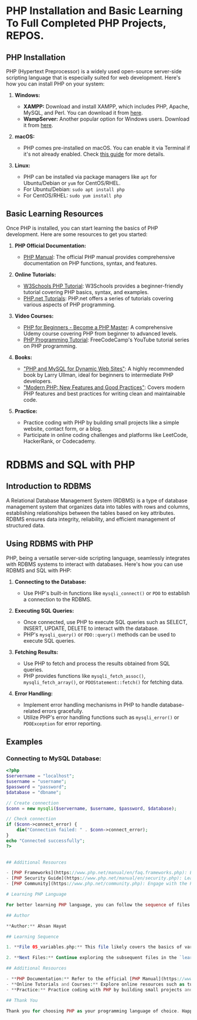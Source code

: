 # PHP Installation and  Basic Learning To Full Completed PHP Projects, REPOS.

## PHP Installation

PHP (Hypertext Preprocessor) is a widely used open-source server-side scripting language that is especially suited for web development. Here's how you can install PHP on your system:

1. **Windows:**

   - **XAMPP:** Download and install XAMPP, which includes PHP, Apache, MySQL, and Perl. You can download it from [here](https://www.apachefriends.org/index.html).
   - **WampServer:** Another popular option for Windows users. Download it from [here](https://www.wampserver.com/).

2. **macOS:**

   - PHP comes pre-installed on macOS. You can enable it via Terminal if it's not already enabled. Check [this guide](https://www.php.net/manual/en/install.macosx.php) for more details.

3. **Linux:**

   - PHP can be installed via package managers like `apt` for Ubuntu/Debian or `yum` for CentOS/RHEL.
   - For Ubuntu/Debian: `sudo apt install php`
   - For CentOS/RHEL: `sudo yum install php`

## Basic Learning Resources

Once PHP is installed, you can start learning the basics of PHP development. Here are some resources to get you started:

1. **PHP Official Documentation:**
   
   - [PHP Manual](https://www.php.net/manual/en/): The official PHP manual provides comprehensive documentation on PHP functions, syntax, and features.

2. **Online Tutorials:**

   - [W3Schools PHP Tutorial](https://www.w3schools.com/php/): W3Schools provides a beginner-friendly tutorial covering PHP basics, syntax, and examples.
   - [PHP.net Tutorials](https://www.php.net/manual/en/getting-started.php): PHP.net offers a series of tutorials covering various aspects of PHP programming.

3. **Video Courses:**

   - [PHP for Beginners - Become a PHP Master](https://www.udemy.com/course/php-for-complete-beginners-includes-msql-object-oriented/): A comprehensive Udemy course covering PHP from beginner to advanced levels.
   - [PHP Programming Tutorial](https://www.youtube.com/watch?v=OK_JCtrrv-c): FreeCodeCamp's YouTube tutorial series on PHP programming.

4. **Books:**

   - ["PHP and MySQL for Dynamic Web Sites"](https://www.amazon.com/PHP-MySQL-Dynamic-Web-Sites/dp/0321784073): A highly recommended book by Larry Ullman, ideal for beginners to intermediate PHP developers.
   - ["Modern PHP: New Features and Good Practices"](https://www.amazon.com/Modern-PHP-Features-Good-Practices-ebook/dp/B00TKVLL26): Covers modern PHP features and best practices for writing clean and maintainable code.

5. **Practice:**

   - Practice coding with PHP by building small projects like a simple website, contact form, or a blog.
   - Participate in online coding challenges and platforms like LeetCode, HackerRank, or Codecademy.

 # RDBMS and SQL with PHP

## Introduction to RDBMS

A Relational Database Management System (RDBMS) is a type of database management system that organizes data into tables with rows and columns, establishing relationships between the tables based on key attributes. RDBMS ensures data integrity, reliability, and efficient management of structured data.

## Using RDBMS with PHP

PHP, being a versatile server-side scripting language, seamlessly integrates with RDBMS systems to interact with databases. Here's how you can use RDBMS and SQL with PHP:

1. **Connecting to the Database:**
   - Use PHP's built-in functions like `mysqli_connect()` or `PDO` to establish a connection to the RDBMS.

2. **Executing SQL Queries:**
   - Once connected, use PHP to execute SQL queries such as SELECT, INSERT, UPDATE, DELETE to interact with the database.
   - PHP's `mysqli_query()` or `PDO::query()` methods can be used to execute SQL queries.

3. **Fetching Results:**
   - Use PHP to fetch and process the results obtained from SQL queries.
   - PHP provides functions like `mysqli_fetch_assoc()`, `mysqli_fetch_array()`, or `PDOStatement::fetch()` for fetching data.

4. **Error Handling:**
   - Implement error handling mechanisms in PHP to handle database-related errors gracefully.
   - Utilize PHP's error handling functions such as `mysqli_error()` or `PDOException` for error reporting.

## Examples

### Connecting to MySQL Database:

```php
<?php
$servername = "localhost";
$username = "username";
$password = "password";
$database = "dbname";

// Create connection
$conn = new mysqli($servername, $username, $password, $database);

// Check connection
if ($conn->connect_error) {
    die("Connection failed: " . $conn->connect_error);
}
echo "Connected successfully";
?>
    

## Additional Resources

- [PHP Frameworks](https://www.php.net/manual/en/faq.frameworks.php): Explore popular PHP frameworks like Laravel, Symfony, and CodeIgniter for building robust web applications.
- [PHP Security Guide](https://www.php.net/manual/en/security.php): Learn about PHP security best practices to protect your applications from common vulnerabilities.
- [PHP Community](https://www.php.net/community.php): Engage with the PHP community through forums, mailing lists, and online communities to get help and share knowledge.

# Learning PHP Language

For better learning PHP language, you can follow the sequence of files starting from the 5th file `05_variables.php` in the `PHP` REPO.

## Author

**Author:** Ahsan Hayat

## Learning Sequence

1. **File 05_variables.php:** This file likely covers the basics of variables in PHP, including variable declaration, data types, and variable scope.

2. **Next Files:** Continue exploring the subsequent files in the `learning_php` folder to gradually delve deeper into PHP concepts and features. Look for files covering topics such as control structures, functions, arrays, forms handling, and database interactions.

## Additional Resources

- **PHP Documentation:** Refer to the official [PHP Manual](https://www.php.net/manual/en/) for detailed information and examples on PHP functions, syntax, and features.
- **Online Tutorials and Courses:** Explore online resources such as tutorials, courses, and forums to supplement your learning journey.
- **Practice:** Practice coding with PHP by building small projects and solving coding challenges to reinforce your understanding.

## Thank You

Thank you for choosing PHP as your programming language of choice. Happy learning and coding!


